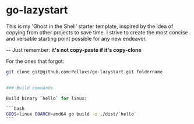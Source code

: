 # go-lazystart

This is my 'Ghost in the Shell' starter template, inspired by the idea of copying from other projects to save time. I strive to create the most concise and versatile starting point possible for any new endeavor.

-- Just remember: **it's not copy-paste if it's copy-clone**

For the ones that forgot:

````bash
git clone git@github.com:Polluxs/go-lazystart.git foldername
`

### Build commands

Build binary `hello` for linux:

```bash
GOOS=linux GOARCH=amd64 go build -o ./dist/`hello`
```
````
